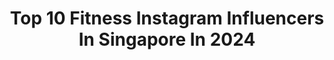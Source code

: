 ---
title: Top 10 Fitness Instagram Influencers In Singapore In 2024
description: >-
  Find top fitness Instagram influencers in Singapore in 2024. Most popular hashtags: #singapore #01 #travel #fitness.
platform: Instagram
hits: 45
text_top: Analyze the top-rated Instagram profiles on inBeat.
text_bottom: inBeat has 45 Instagram influencers like this in Singapore for you to collaborate.
profiles:
  - username: "chefbob.sg"
    fullname: >-
      Chef Bob
    bio: >-
      📍🇸🇬 Family|Faith|Fitness|Food Co-Founder: @9yards.cafe @krush.sg Manager: norlina.norbaidin@gmail.com @thelandmarksingapore @royalpalmocc
    location: "Singapore"
    followers: 81367
    engagement: 4953
    commentsToLikes: 0.038101
    id: ck0w5dki634ak0i19n7edoqxr
    verified: false
    hashtags: "#jantankeberet, #genx, #geriatricmillennials, #jantanjoget"
  - username: "shaun_tupaz"
    fullname: >-
      Shaun T | Fitness Professional
    bio: >-
      ❤️‍🔥I Make Fitness Fun 🎤 I Am An Entertainer
    location: "Singapore"
    followers: 20362
    engagement: 370
    commentsToLikes: 0.040133
    id: ck8sw1awddgas0j78t8i24s7s
    verified: false
    hashtags: "#workout, #fit, #fitness, #spin"
  - username: "serenefoodology"
    fullname: >-
      SG Foodie Lifestyle Cook
    bio: >-
      Food♡ Homecooking♡ Lifestyle♡ Fitness♡ Travel Tiktok:Serenefoodology 小红书:新加坡探店Serene #serenefoodologyrecipe #serenefoodologyhomecooking
    location: "Singapore"
    followers: 15027
    engagement: 300
    commentsToLikes: 0.119124
    id: clmumxhoalbey0j08bjb4y2kz
    verified: false
    hashtags: "#beautyblog, #sgbeauty, #beautysg, #asianbeauty"
  - username: "explodingbelly"
    fullname: >-
      Clara Bean
    bio: >-
      Food. Lifestyle. Fitness. Life Coach. 👩‍🍼 of @wasabithemaltipoo 🐶 📬 explodingbelly@gmail.com
    location: "Singapore"
    followers: 90579
    engagement: 274
    commentsToLikes: 0.007448
    id: cllzvyvlys06s0j08xnlgg4wf
    verified: false
    hashtags: "#ebxmalaysia, #02, #01, #sgfoodie"
  - username: "paulfosterrr"
    fullname: >-
      Paul Foster
    bio: >-
      Singaporean 🇸🇬 Host🎙️ Actor 🎬 Model 📷 Fitness 💪🏻 Food 🍴 Travel 🛩️ Charity 💞 Eco Conscious Citizen 🌏 @crustsingapore Singapore Sustainable Beer 🍺
    location: "Singapore"
    followers: 52155
    engagement: 267
    commentsToLikes: 0.011208
    id: ck5bzgi1jr3hz0i11m5lwqyhc
    verified: true
    hashtags: "#fosterthelove, #communityhomestaynepal, #alwaysrememberingneverforgetting, #samsonitesg"
  - username: "mandithezebra"
    fullname: >-
      Mandi Cheung
    bio: >-
      Travel | Fitness | Wellness | Mental Health 💚Founder: @thehushretreats 💪🏼Instructor: @r10t.sg @jyanyogastudio
    location: "Singapore"
    followers: 12153
    engagement: 208
    commentsToLikes: 0.085222
    id: clm70asdwgm4s0j0896c9n4si
    verified: false
    hashtags: "#sgfitness, #fitness, #sp, #newyear"
  - username: "andeecys"
    fullname: >-
      ANDEE CHUA 滷蛋
    bio: >-
      📍🇸🇬🇹🇼🏳️‍🌈⁣⁣ Fitness | Model | Dancer | Community⁣ LGBTQ+ | Diversity & Inclusion | Travel ⁣⁣ ✨PM/email me for any engagement work
    location: "Singapore"
    followers: 139205
    engagement: 150
    commentsToLikes: 0.023002
    id: ck5q1rgx9cezn0i11wnya42r2
    verified: true
    hashtags: "#gaytravel, #lgbtq, #sentosa, #tokyo"
  - username: "hannahchengbradshaw"
    fullname: >-
      Hannah Cheng-Bradshaw 🇬🇧🇨🇳
    bio: >-
      📍based in sg fashion, fitness, beauty and burgers ♡ eat with me @chefhanbao job inquiries @basicmodels @primomodel
    location: "Singapore"
    followers: 160031
    engagement: 139
    commentsToLikes: 0.014223
    id: ck0w3vgcdvhj90i197o4c6b6r
    verified: false
    hashtags: "#bpdesilvaxroyalasscher, #royal, #pradafragrances, #longchampxrobertindiana"
  - username: "zhenggeping"
    fullname: >-
      zhenggeping-Edmund Tay郑各评
    bio: >-
      🎥Executive Producer/Director/Actor. Author/Founder of Star Fitness™. E . Producer of movie DELETED. Founder of Celebrities Sports Club (SG)
    location: "Singapore"
    followers: 82480
    engagement: 116
    commentsToLikes: 0.029552
    id: ck13d6m1u3xmz0i19rx7fkmk0
    verified: true
    hashtags: "#zhenggeping, #poweruphachallenge, #ittakestwo, #returnofthecondorheries"
  - username: "jmeteo"
    fullname: >-
      Jaime Teo
    bio: >-
      Miss Universe Singapore 2001 / Artist(e) Fitness Enthusiast Entrepreneur @collab.sgskincare For enquiries pls email thisisjmeteo@gmail.com
    location: "Singapore"
    followers: 117622
    engagement: 41
    commentsToLikes: 0.051660
    id: ck8wgf87dh8on0j78z4hexpjv
    verified: true
    hashtags: "#dontsayinehshare, #doitforyou, #thingswedotogether, #jmexrenee"
---